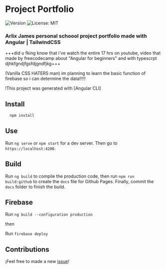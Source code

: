 # Project Portfolio

![Version](https://img.shields.io/badge/version-1.0-blue.svg?cacheSeconds=2592000)
![License: MIT](https://img.shields.io/badge/License-MIT-yellow.svg)

### Arlix James personal schoool project portfolio made with Angular | TailwindCSS

+++did u fking know that i've watch the entire 17 hrs on youtube, video that made by freecodecamp about "Angular for beginners" and with typescrpt djhkfgndjfgsfdjgndfjkg+++

(Vanilla CSS HATERS man) im planning to learn the basic function of firebase so i can determine the data!!!!!

!This project was generated with [Angular CLI] 

## Install

```sh
  npm install
```

## Use

Run `ng serve` or `npm start` for a dev server. Then go to `https://localhost:4200`.

## Build

Run `ng build` to compile the production code, then run `npm run build:github` to create the `docs` file for Github Pages. Finally, commit the `docs` folder to finish the build.

## Firebase

Run `ng build --configuration production`

then

Run `firebase deploy`

## Contributions

¡Feel free to made a new [issue](https://github.com/Scorpyyy)!
